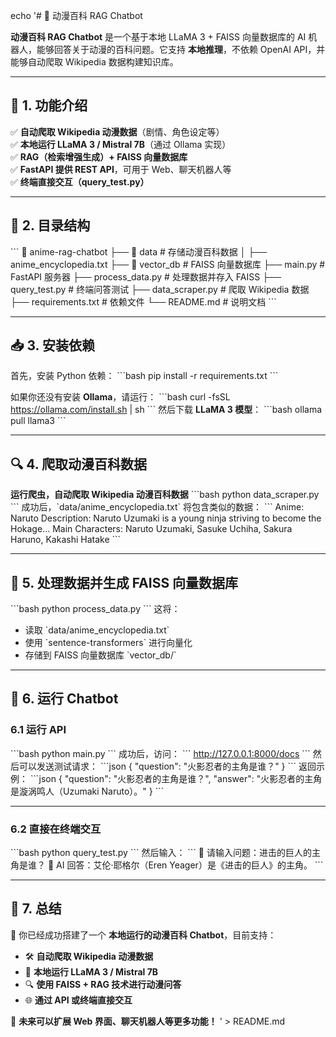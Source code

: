 echo '# 🎌 动漫百科 RAG Chatbot

**动漫百科 RAG Chatbot** 是一个基于本地 LLaMA 3 + FAISS 向量数据库的 AI 机器人，能够回答关于动漫的百科问题。它支持 **本地推理**，不依赖 OpenAI API，并能够自动爬取 Wikipedia 数据构建知识库。

---

## 📌 1. 功能介绍

✅ **自动爬取 Wikipedia 动漫数据**（剧情、角色设定等）  
✅ **本地运行 LLaMA 3 / Mistral 7B**（通过 Ollama 实现）  
✅ **RAG（检索增强生成）+ FAISS 向量数据库**  
✅ **FastAPI 提供 REST API**，可用于 Web、聊天机器人等  
✅ **终端直接交互（query_test.py）**

---

## 📂 2. 目录结构

\`\`\`
📂 anime-rag-chatbot
├── 📂 data                    # 存储动漫百科数据
│   ├── anime_encyclopedia.txt
├── 📂 vector_db               # FAISS 向量数据库
├── main.py                    # FastAPI 服务器
├── process_data.py             # 处理数据并存入 FAISS
├── query_test.py               # 终端问答测试
├── data_scraper.py             # 爬取 Wikipedia 数据
├── requirements.txt            # 依赖文件
└── README.md                   # 说明文档
\`\`\`

---

## 📥 3. 安装依赖

首先，安装 Python 依赖：
\`\`\`bash
pip install -r requirements.txt
\`\`\`

如果你还没有安装 **Ollama**，请运行：
\`\`\`bash
curl -fsSL https://ollama.com/install.sh | sh
\`\`\`
然后下载 **LLaMA 3 模型**：
\`\`\`bash
ollama pull llama3
\`\`\`

---

## 🔍 4. 爬取动漫百科数据

**运行爬虫，自动爬取 Wikipedia 动漫百科数据**
\`\`\`bash
python data_scraper.py
\`\`\`
成功后，\`data/anime_encyclopedia.txt\` 将包含类似的数据：
\`\`\`
Anime: Naruto
Description: Naruto Uzumaki is a young ninja striving to become the Hokage...
Main Characters: Naruto Uzumaki, Sasuke Uchiha, Sakura Haruno, Kakashi Hatake
\`\`\`

---

## 📂 5. 处理数据并生成 FAISS 向量数据库

\`\`\`bash
python process_data.py
\`\`\`
这将：
- 读取 \`data/anime_encyclopedia.txt\`
- 使用 \`sentence-transformers\` 进行向量化
- 存储到 FAISS 向量数据库 \`vector_db/\`

---

## 🤖 6. 运行 Chatbot

### **6.1 运行 API**
\`\`\`bash
python main.py
\`\`\`
成功后，访问：
\`\`\`
http://127.0.0.1:8000/docs
\`\`\`
然后可以发送测试请求：
\`\`\`json
{
  "question": "火影忍者的主角是谁？"
}
\`\`\`
返回示例：
\`\`\`json
{
  "question": "火影忍者的主角是谁？",
  "answer": "火影忍者的主角是漩涡鸣人（Uzumaki Naruto）。"
}
\`\`\`

---

### **6.2 直接在终端交互**
\`\`\`bash
python query_test.py
\`\`\`
然后输入：
\`\`\`
📢 请输入问题：进击的巨人的主角是谁？
🤖 AI 回答：艾伦·耶格尔（Eren Yeager）是《进击的巨人》的主角。
\`\`\`

---

## 🎯 7. 总结
🎉 你已经成功搭建了一个 **本地运行的动漫百科 Chatbot**，目前支持：
- 🛠 **自动爬取 Wikipedia 动漫数据**
- 🧠 **本地运行 LLaMA 3 / Mistral 7B**
- 🔍 **使用 FAISS + RAG 技术进行动漫问答**
- 🌐 **通过 API 或终端直接交互**

🚀 **未来可以扩展 Web 界面、聊天机器人等更多功能！**
' > README.md
